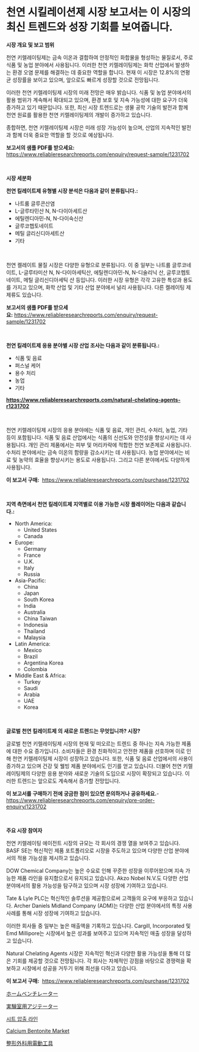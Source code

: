 <p><h1>천연 시킬레이션제 시장 보고서는 이 시장의 최신 트렌드와 성장 기회를 보여줍니다.</h1></p><p><strong>시장 개요 및 보고 범위</strong></p>
<p><p>천연 키렐레이팅제는 금속 이온과 결합하여 안정적인 화합물을 형성하는 물질로서, 주로 식품 및 농업 분야에서 사용됩니다. 이러한 천연 키렐레이팅제는 화학 산업에서 발생하는 환경 오염 문제를 해결하는 데 중요한 역할을 합니다. 현재 이 시장은 12.8%의 연평균 성장률을 보이고 있으며, 앞으로도 빠르게 성장할 것으로 전망됩니다.</p><p>이러한 천연 키렐레이팅제 시장의 미래 전망은 매우 밝습니다. 식품 및 농업 분야에서의 활용 범위가 계속해서 확대되고 있으며, 환경 보호 및 지속 가능성에 대한 요구가 더욱 증가하고 있기 때문입니다. 또한, 최신 시장 트렌드로는 생물 공학 기술의 발전과 함께 천연 원료를 활용한 천연 키렐레이팅제의 개발이 증가하고 있습니다.</p><p>종합하면, 천연 키렐레이팅제 시장은 미래 성장 가능성이 높으며, 산업의 지속적인 발전과 함께 더욱 중요한 역할을 할 것으로 예상됩니다.</p></p>
<p><strong>보고서의 샘플 PDF를 받으세요:</strong> <a href="https://www.reliableresearchreports.com/enquiry/request-sample/1231702">https://www.reliableresearchreports.com/enquiry/request-sample/1231702</a></p>
<p>&nbsp;</p>
<p><strong>시장 세분화</strong></p>
<p><strong>천연 킬레이트제 유형별 시장 분석은 다음과 같이 분류됩니다.:</strong></p>
<p><ul><li>나트륨 글루콘산염</li><li>L-글루타민산 N, N-다이아세트산</li><li>에틸렌디아민-N, N-다이숙신산</li><li>글루코헵토네이트</li><li>메틸 글리신디아세트산</li><li>기타</li></ul></p>
<p>&nbsp;</p>
<p><p>천연 켈레이트 물질 시장은 다양한 유형으로 분류됩니다. 이 중 일부는 나트륨 글루코네이트, L-글루타미산 N, N-다이아세틱산, 에틸렌디아민-N, N-디술리닉 산, 글루코헵토네이트, 메틸 글리신디아세틱 산 등입니다. 이러한 시장 유형은 각각 고유한 특성과 용도를 가지고 있으며, 화학 산업 및 기타 산업 분야에서 널리 사용됩니다. 다른 켈레이팅 제제류도 있습니다.</p></p>
<p><strong>보고서의 샘플 PDF를 받으세요:</strong>&nbsp;<a href="https://www.reliableresearchreports.com/enquiry/request-sample/1231702">https://www.reliableresearchreports.com/enquiry/request-sample/1231702</a></p>
<p>&nbsp;</p>
<p><strong> 천연 킬레이트제 응용 분야별 시장 산업 조사는 다음과 같이 분류됩니다.:</strong></p>
<p><ul><li>식품 및 음료</li><li>퍼스널 케어</li><li>용수 처리</li><li>농업</li><li>기타</li></ul></p>
<p><strong><a href="https://www.reliableresearchreports.com/natural-chelating-agents-r1231702">https://www.reliableresearchreports.com/natural-chelating-agents-r1231702</a></strong></p>
<p>&nbsp;</p>
<p><p>천연 키렐레이팅제 시장의 응용 분야에는 식품 및 음료, 개인 관리, 수처리, 농업, 기타 등이 포함됩니다. 식품 및 음료 산업에서는 식품의 신선도와 안전성을 향상시키는 데 사용됩니다. 개인 관리 제품에서는 피부 및 머리카락에 적합한 천연 보존제로 사용됩니다. 수처리 분야에서는 금속 이온의 함량을 감소시키는 데 사용됩니다. 농업 분야에서는 비료 및 농약의 효율을 향상시키는 용도로 사용됩니다. 그리고 다른 분야에서도 다양하게 사용됩니다.</p></p>
<p><strong>이 보고서 구매:</strong>&nbsp; <a href="https://www.reliableresearchreports.com/purchase/1231702">https://www.reliableresearchreports.com/purchase/1231702</a></p>
<p>&nbsp;</p>
<p><strong>지역 측면에서 천연 킬레이트제 지역별로 이용 가능한 시장 플레이어는 다음과 같습니다.:</strong></p>
<p><ul>
    <li>
        North America:
        <ul>
            <li>United States</li>
            <li>Canada</li>
        </ul>
    </li>
    <li>
        Europe:
        <ul>
            <li>Germany</li>
            <li>France</li>
            <li>U.K.</li>
            <li>Italy</li>
            <li>Russia</li>
        </ul>
    </li>
    <li>
        Asia-Pacific:
        <ul>
            <li>China</li>
            <li>Japan</li>
            <li>South Korea</li>
            <li>India</li>
            <li>Australia</li>
            <li>China Taiwan</li>
            <li>Indonesia</li>
            <li>Thailand</li>
            <li>Malaysia</li>
        </ul>
    </li>
    <li>
        Latin America:
        <ul>
            <li>Mexico</li>
            <li>Brazil</li>
            <li>Argentina Korea</li>
            <li>Colombia</li>
        </ul>
    </li>
    <li>
        Middle East & Africa:
        <ul>
            <li>Turkey</li>
            <li>Saudi</li>
            <li>Arabia</li>
            <li>UAE</li>
            <li>Korea</li>
        </ul>
    </li>
    </ul></p>
<p>&nbsp;</p>
<p><strong>글로벌 천연 킬레이트제 의 새로운 트렌드는 무엇입니까? 시장?</strong></p>
<p><p>글로벌 천연 키렐레이팅제 시장의 현재 및 떠오르는 트렌드 중 하나는 지속 가능한 제품에 대한 수요 증가입니다. 소비자들은 환경 친화적이고 안전한 제품을 선호하며 이로 인해 천연 키렐레이팅제 시장이 성장하고 있습니다. 또한, 식품 및 음료 산업에서의 사용이 증가하고 있으며 건강 및 웰빙 제품 분야에서도 인기를 얻고 있습니다. 더불어 천연 키렐레이팅제의 다양한 응용 분야와 새로운 기술의 도입으로 시장이 확장되고 있습니다. 이러한 트렌드는 앞으로도 계속해서 증가할 전망입니다.</p></p>
<p><strong>이 보고서를 구매하기 전에 궁금한 점이 있으면 문의하거나 공유하세요.</strong>- <a href="https://www.reliableresearchreports.com/enquiry/pre-order-enquiry/1231702">https://www.reliableresearchreports.com/enquiry/pre-order-enquiry/1231702</a></p>
<p>&nbsp;</p>
<p><strong>주요 시장 참여자</strong></p>
<p><p>천연 키렐레이팅 에이전트 시장의 규모는 각 회사의 경쟁 열을 보여주고 있습니다. BASF SE는 혁신적인 제품 포트폴리오로 시장을 주도하고 있으며 다양한 산업 분야에서의 적용 가능성을 제시하고 있습니다.</p><p>DOW Chemical Company는 높은 수요로 인해 꾸준한 성장을 이루어왔으며 지속 가능한 제품 라인을 유지함으로서 유지되고 있습니다. Akzo Nobel N.V.도 다양한 산업 분야에서의 활용 가능성을 탐구하고 있으며 시장 성장에 기여하고 있습니다.</p><p>Tate & Lyle PLC는 혁신적인 솔루션을 제공함으로써 고객들의 요구에 부응하고 있습니다. Archer Daniels Midland Company (ADM)는 다양한 산업 분야에서의 특정 사용 사례를 통해 시장 성장에 기여하고 있습니다.</p><p>이러한 회사들 중 일부는 높은 매출액을 기록하고 있습니다. Cargill, Incorporated 및 Emd Millipore는 시장에서 높은 성과를 보여주고 있으며 지속적인 매출 성장을 달성하고 있습니다.</p><p>Natural Chelating Agents 시장은 지속적인 혁신과 다양한 활용 가능성을 통해 더 많은 기회를 제공할 것으로 전망됩니다. 각 회사는 자체적인 강점을 바탕으로 경쟁력을 확보하고 시장에서 성공을 거두기 위해 최선을 다하고 있습니다.</p></p>
<p><strong>이 보고서 구매:</strong>&nbsp;&nbsp;<a href="https://www.reliableresearchreports.com/purchase/1231702">https://www.reliableresearchreports.com/purchase/1231702</a></p>
<p><p><a href="https://medium.com/@jacksonwiza1924/%E3%83%9B%E3%83%BC%E3%83%A0%E3%83%99%E3%83%B3%E3%83%81%E3%83%AC%E3%83%BC%E3%82%BF%E3%83%BC%E5%B8%82%E5%A0%B4%E3%81%AE%E8%A6%8F%E6%A8%A1-%E5%B8%82%E5%A0%B4%E5%8B%95%E5%90%91%E3%81%8A%E3%82%88%E3%81%B3%E5%B8%82%E5%A0%B4%E4%BA%88%E6%B8%AC-2024%E5%B9%B4%E3%81%8B%E3%82%892031%E5%B9%B4-cb5aac4fff90">ホームベンチレーター</a></p><p><a href="https://github.com/oqoeusbvpadwjs08/Market-Research-Report-List-2/blob/main/318349862296.md">実験室用アジテーター</a></p><p><a href="https://medium.com/@emmettsaynford43546/%EC%8B%9C%ED%8A%B8-%EC%95%95%EC%B6%9C-%EB%9D%BC%EC%9D%B8-%EC%8B%9C%EC%9E%A5-%EA%B7%9C%EB%AA%A8-%EC%8B%9C%EC%9E%A5-%EC%A0%84%EB%A7%9D-%EB%B0%8F-%EC%8B%9C%EC%9E%A5-%EC%98%88%EC%B8%A1-2024%EB%85%84%EB%B6%80%ED%84%B0-2031%EB%85%84%EA%B9%8C%EC%A7%80-27130f33befd">시트 압출 라인</a></p><p><a href="https://www.linkedin.com/pulse/calcium-bentonite-market-size-evaluating-its-trends-growth-ooeve">Calcium Bentonite Market</a></p><p><a href="https://medium.com/@kelscdowell78456/%E6%95%B4%E5%BD%A2%E5%A4%96%E7%A7%91%E7%94%A8%E9%9B%BB%E5%8B%95%E5%B7%A5%E5%85%B7%E5%B8%82%E5%A0%B4%E8%A6%8F%E6%A8%A1-cagr-%E3%83%88%E3%83%AC%E3%83%B3%E3%83%89-2024%E5%B9%B4%E3%81%8B%E3%82%892030%E5%B9%B4-bfe132d023ea">整形外科用電動工具</a></p></p>